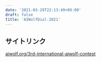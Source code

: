 ```yaml
---
date: '2021-03-29T22:13:49+09:00'
draft: false
title: 'AIWolfDial-2021'
---
```


## サイトリンク

[aiwolf.org/3rd-international-aiwolf-contest](https://aiwolf.org/3rd-international-aiwolf-contest)
